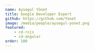 ```yaml
---
name: Aysegul Yönet
title: Google Developer Expert
github: https://github.com/Yonet
image: /media/people/aysegul-yonet.png
featured: 
    - cd-rxjs
    - cd-angular
order: 100
---
```

